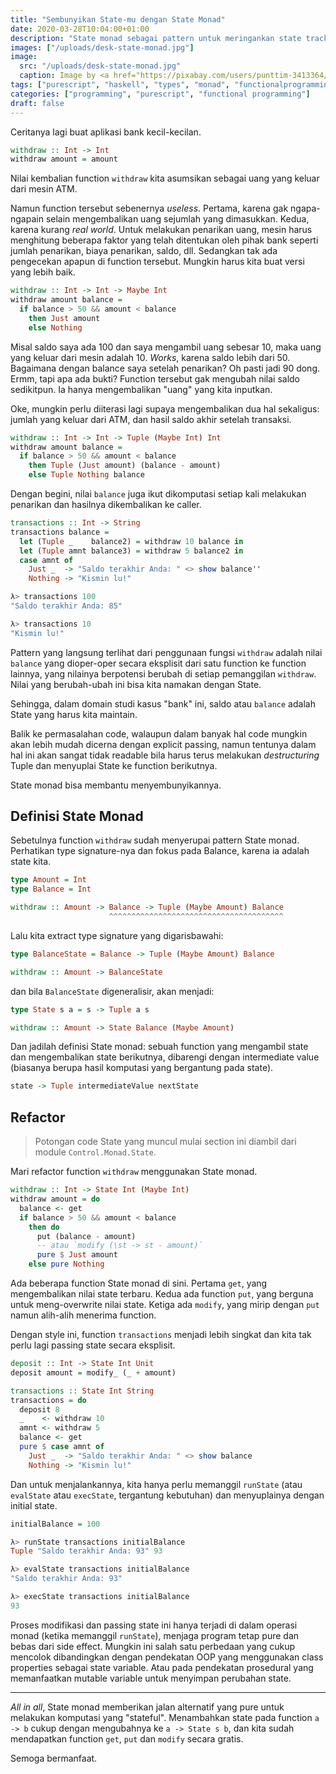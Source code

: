 ```yaml
---
title: "Sembunyikan State-mu dengan State Monad"
date: 2020-03-28T10:04:00+01:00
description: "State monad sebagai pattern untuk meringankan state tracking dengan cara yang pure"
images: ["/uploads/desk-state-monad.jpg"]
image:
  src: "/uploads/desk-state-monad.jpg"
  caption: Image by <a href="https://pixabay.com/users/punttim-3413364/?utm_source=link-attribution&amp;utm_medium=referral&amp;utm_campaign=image&amp;utm_content=1245954">Tim Gouw</a> from <a href="https://pixabay.com/?utm_source=link-attribution&amp;utm_medium=referral&amp;utm_campaign=image&amp;utm_content=1245954">Pixabay</a>
tags: ["purescript", "haskell", "types", "monad", "functionalprogramming"]
categories: ["programming", "purescript", "functional programming"]
draft: false
---
```


Ceritanya lagi buat aplikasi bank kecil-kecilan.

```hs
withdraw :: Int -> Int
withdraw amount = amount
```

Nilai kembalian function `withdraw` kita asumsikan sebagai uang yang keluar dari mesin ATM.

Namun function tersebut sebenernya _useless_. Pertama, karena gak ngapa-ngapain selain mengembalikan uang sejumlah yang dimasukkan. Kedua, karena kurang _real world_. Untuk melakukan penarikan uang, mesin harus menghitung beberapa faktor yang telah ditentukan oleh pihak bank seperti jumlah penarikan, biaya penarikan, saldo, dll. Sedangkan tak ada pengecekan apapun di function tersebut. Mungkin harus kita buat versi yang lebih baik.

```hs
withdraw :: Int -> Int -> Maybe Int
withdraw amount balance =
  if balance > 50 && amount < balance
    then Just amount
    else Nothing
```

Misal saldo saya ada 100 dan saya mengambil uang sebesar 10, maka uang yang keluar dari mesin adalah 10. _Works_, karena saldo lebih dari 50. Bagaimana dengan balance saya setelah penarikan? Oh pasti jadi 90 dong. Ermm, tapi apa ada bukti? Function tersebut gak mengubah nilai saldo sedikitpun. Ia hanya mengembalikan "uang" yang kita inputkan.

Oke, mungkin perlu diiterasi lagi supaya mengembalikan dua hal sekaligus: jumlah yang keluar dari ATM, dan hasil saldo akhir setelah transaksi.

```hs
withdraw :: Int -> Int -> Tuple (Maybe Int) Int
withdraw amount balance =
  if balance > 50 && amount < balance
    then Tuple (Just amount) (balance - amount)
    else Tuple Nothing balance
```

Dengan begini, nilai `balance` juga ikut dikomputasi setiap kali melakukan penarikan dan hasilnya dikembalikan ke caller.

```hs
transactions :: Int -> String
transactions balance =
  let (Tuple _    balance2) = withdraw 10 balance in
  let (Tuple amnt balance3) = withdraw 5 balance2 in
  case amnt of
    Just _  -> "Saldo terakhir Anda: " <> show balance''
    Nothing -> "Kismin lu!"

λ> transactions 100
"Saldo terakhir Anda: 85"

λ> transactions 10
"Kismin lu!"
```

Pattern yang langsung terlihat dari penggunaan fungsi `withdraw` adalah nilai `balance` yang dioper-oper secara eksplisit dari satu function ke function lainnya, yang nilainya berpotensi berubah di setiap pemanggilan `withdraw`. Nilai yang berubah-ubah ini bisa kita namakan dengan State.

Sehingga, dalam domain studi kasus "bank" ini, saldo atau `balance` adalah State yang harus kita maintain.

Balik ke permasalahan code, walaupun dalam banyak hal code mungkin akan lebih mudah dicerna dengan explicit passing, namun tentunya dalam hal ini akan sangat tidak readable bila harus terus melakukan _destructuring_ Tuple dan menyuplai State ke function berikutnya.

State monad bisa membantu menyembunyikannya.

## Definisi State Monad

Sebetulnya function `withdraw` sudah menyerupai pattern State monad. Perhatikan type signature-nya dan fokus pada Balance, karena ia adalah state kita.

```hs
type Amount = Int
type Balance = Int

withdraw :: Amount -> Balance -> Tuple (Maybe Amount) Balance
                      ^^^^^^^^^^^^^^^^^^^^^^^^^^^^^^^^^^^^^^^
```

Lalu kita extract type signature yang digarisbawahi:

```hs
type BalanceState = Balance -> Tuple (Maybe Amount) Balance

withdraw :: Amount -> BalanceState
```

dan bila `BalanceState` digeneralisir, akan menjadi:

```hs
type State s a = s -> Tuple a s

withdraw :: Amount -> State Balance (Maybe Amount)
```

Dan jadilah definisi State monad: sebuah function yang mengambil state dan mengembalikan state berikutnya, dibarengi dengan intermediate value (biasanya berupa hasil komputasi yang bergantung pada state).

```hs
state -> Tuple intermediateValue nextState
```

## Refactor

> Potongan code State yang muncul mulai section ini diambil dari module `Control.Monad.State`.

Mari refactor function `withdraw` menggunakan State monad.

```hs
withdraw :: Int -> State Int (Maybe Int)
withdraw amount = do
  balance <- get
  if balance > 50 && amount < balance
    then do
      put (balance - amount)
      -- atau `modify (\st -> st - amount)`
      pure $ Just amount
    else pure Nothing
```

Ada beberapa function State monad di sini. Pertama `get`, yang mengembalikan nilai state terbaru. Kedua ada function `put`, yang berguna untuk meng-overwrite nilai state. Ketiga ada `modify`, yang mirip dengan `put` namun alih-alih menerima function.

Dengan style ini, function `transactions` menjadi lebih singkat dan kita tak perlu lagi passing state secara eksplisit.

```hs
deposit :: Int -> State Int Unit
deposit amount = modify_ (_ + amount)

transactions :: State Int String
transactions = do
  deposit 8
  _    <- withdraw 10
  amnt <- withdraw 5
  balance <- get
  pure $ case amnt of
    Just _  -> "Saldo terakhir Anda: " <> show balance
    Nothing -> "Kismin lu!"
```

Dan untuk menjalankannya, kita hanya perlu memanggil `runState` (atau `evalState` atau `execState`, tergantung kebutuhan) dan menyuplainya dengan initial state.

```hs
initialBalance = 100

λ> runState transactions initialBalance
Tuple "Saldo terakhir Anda: 93" 93

λ> evalState transactions initialBalance
"Saldo terakhir Anda: 93"

λ> execState transactions initialBalance
93
```

Proses modifikasi dan passing state ini hanya terjadi di dalam operasi monad (ketika memanggil `runState`), menjaga program tetap pure dan bebas dari side effect. Mungkin ini salah satu perbedaan yang cukup mencolok dibandingkan dengan pendekatan OOP yang menggunakan class properties sebagai state variable. Atau pada pendekatan prosedural yang memanfaatkan mutable variable untuk menyimpan perubahan state.

---

_All in all_, State monad memberikan jalan alternatif yang pure untuk melakukan komputasi yang "stateful". Menambahkan state pada function `a -> b` cukup dengan mengubahnya ke `a -> State s b`, dan kita sudah mendapatkan function `get`, `put` dan `modify` secara gratis.

Semoga bermanfaat.
